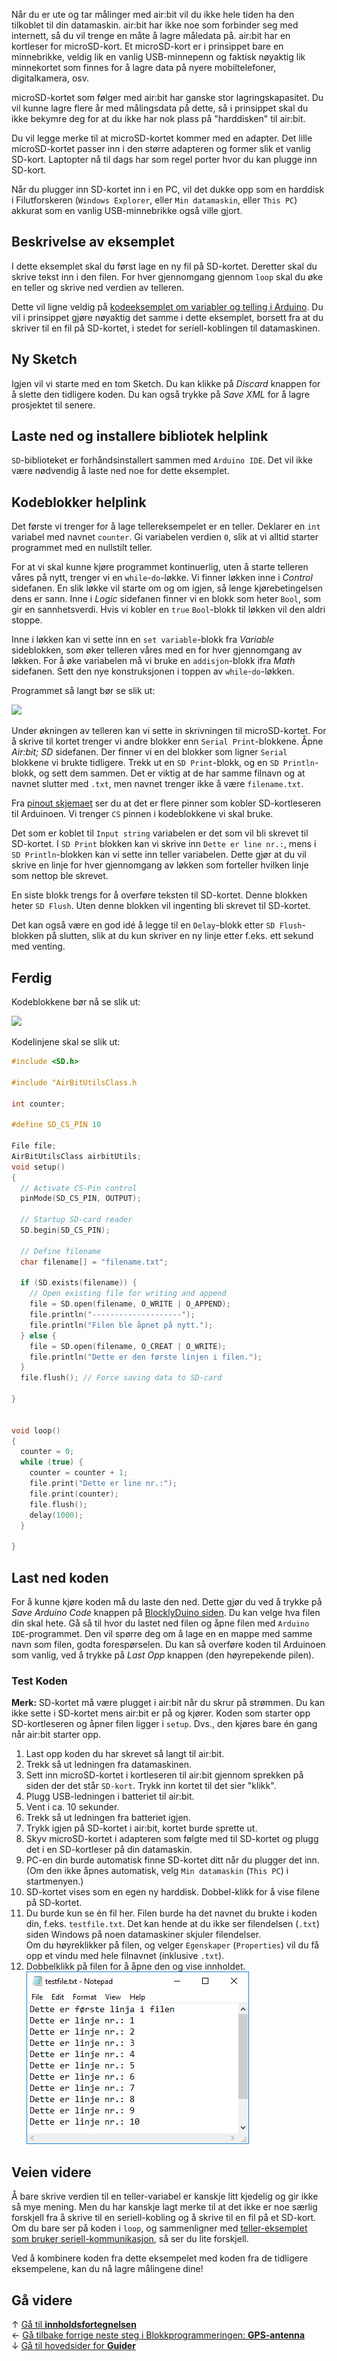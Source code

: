 Når du er ute og tar målinger med air:bit vil du ikke hele tiden ha den tilkoblet til din datamaskin. air:bit har ikke noe som forbinder seg med internett, så du vil trenge en måte å lagre måledata på. air:bit har en kortleser for microSD-kort. Et microSD-kort er i prinsippet bare en minnebrikke, veldig lik en vanlig USB-minnepenn og faktisk nøyaktig lik minnekortet som finnes for å lagre data på nyere mobiltelefoner, digitalkamera, osv.

microSD-kortet som følger med air:bit har ganske stor lagringskapasitet. Du vil kunne lagre flere år med målingsdata på dette, så i prinsippet skal du ikke bekymre deg for at du ikke har nok plass på "harddisken" til air:bit.

Du vil legge merke til at microSD-kortet kommer med en adapter. Det lille microSD-kortet passer inn i den større adapteren og former slik et vanlig SD-kort. Laptopter nå til dags har som regel porter hvor du kan plugge inn SD-kort.

Når du plugger inn SD-kortet inn i en PC, vil det dukke opp som en harddisk i Filutforskeren (`Windows Explorer`, eller `Min datamaskin`, eller `This PC`) akkurat som en vanlig USB-minnebrikke også ville gjort.

## Beskrivelse av eksemplet

I dette eksemplet skal du først lage en ny fil på SD-kortet. Deretter skal du skrive tekst inn i den filen. For hver gjennomgang gjennom `loop` skal du øke en teller og skrive ned verdien av telleren.

Dette vil ligne veldig på [kodeeksemplet om variabler og telling i Arduino][counting-example]. Du vil i prinsippet gjøre nøyaktig det samme i dette eksemplet, borsett fra at du skriver til en fil på SD-kortet, i stedet for seriell-koblingen til datamaskinen.

## Ny Sketch

Igjen vil vi starte med en tom Sketch. Du kan klikke på _Discard_ knappen for å slette den tidligere koden. Du kan også trykke på _Save XML_ for å lagre prosjektet til senere.

## Laste ned og installere bibliotek helplink

`SD`-biblioteket er forhåndsinstallert sammen med `Arduino IDE`. Det vil ikke være nødvendig å laste ned noe for dette eksemplet.

## Kodeblokker helplink

Det første vi trenger for å lage tellereksempelet er en teller. Deklarer en `int` variabel med navnet `counter`. Gi variabelen verdien `0`, slik at vi alltid starter programmet med en nullstilt teller.

For at vi skal kunne kjøre programmet kontinuerlig, uten å starte telleren våres på nytt, trenger vi en `while`-`do`-løkke. Vi finner løkken inne i _Control_ sidefanen. En slik løkke vil starte om og om igjen, så lenge kjørebetingelsen dens er sann. Inne i _Logic_ sidefanen finner vi en blokk som heter `Bool`, som gir en sannhetsverdi. Hvis vi kobler en `true` `Bool`-blokk til løkken vil den aldri stoppe.

Inne i løkken kan vi sette inn en `set variable`-blokk fra _Variable_ sideblokken, som øker telleren våres med en for hver gjennomgang av løkken. For å øke variabelen må vi bruke en `addisjon`-blokk ifra _Math_ sidefanen. Sett den nye konstruksjonen i toppen av `while`-`do`-løkken.

Programmet så langt bør se slik ut:

![][skjermbilde-while-SD-blockly]

Under økningen av telleren kan vi sette in skrivningen til microSD-kortet. For å skrive til kortet trenger vi andre blokker enn `Serial Print`-blokkene. Åpne _Air:bit; SD_ sidefanen. Der finner vi en del blokker som ligner `Serial` blokkene vi brukte tidligere. Trekk ut en `SD Print`-blokk, og en `SD Println`-blokk, og sett dem sammen. Det er viktig at de har samme filnavn og at navnet slutter med `.txt`, men navnet trenger ikke å være `filename.txt`. 

Fra [pinout skjemaet][pinout] ser du at det er flere pinner som kobler SD-kortleseren til Arduinoen. Vi trenger `CS` pinnen i kodeblokkene vi skal bruke.

Det som er koblet til `Input string` variabelen er det som vil bli skrevet til SD-kortet. I `SD Print` blokken kan vi skrive inn `Dette er line nr.:`, mens i `SD Println`-blokken kan vi sette inn teller variabelen. Dette gjør at du vil skrive en linje for hver gjennomgang av løkken som forteller hvilken linje som nettop ble skrevet.

En siste blokk trengs for å overføre teksten til SD-kortet. Denne blokken heter `SD Flush`. Uten denne blokken vil ingenting bli skrevet til SD-kortet.

Det kan også være en god idé å legge til en `Delay`-blokk etter `SD Flush`-blokken på slutten, slik at du kun skriver en ny linje etter f.eks. ett sekund med venting.

## Ferdig

Kodeblokkene bør nå se slik ut:

![][skjermbilde-SD-blockly]

Kodelinjene skal se slik ut:

```cpp
#include <SD.h>

#include "AirBitUtilsClass.h

int counter;

#define SD_CS_PIN 10

File file;
AirBitUtilsClass airbitUtils;
void setup()
{
  // Activate CS-Pin control
  pinMode(SD_CS_PIN, OUTPUT);

  // Startup SD-card reader
  SD.begin(SD_CS_PIN);

  // Define filename
  char filename[] = "filename.txt";

  if (SD.exists(filename)) {
    // Open existing file for writing and append
    file = SD.open(filename, O_WRITE | O_APPEND);
    file.println("--------------------");
    file.println("Filen ble åpnet på nytt.");
  } else {
    file = SD.open(filename, O_CREAT | O_WRITE);
    file.println("Dette er den første linjen i filen.");
  }
  file.flush(); // Force saving data to SD-card

}


void loop()
{
  counter = 0;
  while (true) {
    counter = counter + 1;
    file.print("Dette er line nr.:");
    file.print(counter);
    file.flush();
    delay(1000);
  }

}
```

## Last ned koden

For å kunne kjøre koden må du laste den ned. Dette gjør du ved å trykke på _Save Arduino Code_ knappen på [BlocklyDuino siden](http://airbit.uit.no:8080). Du kan velge hva filen din skal hete. Gå så til hvor du lastet ned filen og åpne filen med `Arduino IDE`-programmet. Den vil spørre deg om å lage en en mappe med samme navn som filen, godta forespørselen. Du kan så overføre koden til Arduinoen som vanlig, ved å trykke på _Last Opp_ knappen (den høyrepekende pilen). 

### Test Koden

**Merk:** SD-kortet må være plugget i air:bit når du skrur på strømmen. Du kan ikke sette i SD-kortet mens air:bit er på og kjører. Koden som starter opp SD-kortleseren og åpner filen ligger i `setup`. Dvs., den kjøres bare én gang når air:bit starter opp.

1. Last opp koden du har skrevet så langt til air:bit.
1. Trekk så ut ledningen fra datamaskinen.
1. Sett inn microSD-kortet i kortleseren til air:bit gjennom sprekken på siden der det står `SD-kort`. Trykk inn kortet til det sier "klikk".
1. Plugg USB-ledningen i batteriet til air:bit.
1. Vent i ca. 10 sekunder.
1. Trekk så ut ledningen fra batteriet igjen.
1. Trykk igjen på SD-kortet i air:bit, kortet burde sprette ut.
1. Skyv microSD-kortet i adapteren som følgte med til SD-kortet og plugg det i en SD-kortleser på din datamaskin.
1. PC-en din burde automatisk finne SD-kortet ditt når du plugger det inn. 
   (Om den ikke åpnes automatisk, velg `Min datamaskin` (`This PC`) i startmenyen.)
1. SD-kortet vises som en egen ny harddisk. Dobbel-klikk for å vise filene på SD-kortet.
1. Du burde kun se én fil her. Filen burde ha det navnet du brukte i koden din, f.eks. `testfile.txt`. Det kan hende at du ikke ser filendelsen (`.txt`) siden Windows på noen datamaskiner skjuler filendelser.  
   Om du høyreklikker på filen, og velger `Egenskaper` (`Properties`) vil du få opp et vindu med hele filnavnet (inklusive `.txt`).
1. Dobbelklikk på filen for å åpne den og vise innholdet.  
   ![Filinnholdet av testfile.txt i Notepad][notepad]

## Veien videre

Å bare skrive verdien til en teller-variabel er kanskje litt kjedelig og gir ikke så mye mening. Men du har kanskje lagt merke til at det ikke er noe særlig forskjell fra å skrive til en seriell-kobling og å skrive til en fil på et SD-kort. Om du bare ser på koden i `loop`, og sammenligner med [teller-eksemplet som bruker seriell-kommunikasjon][counting-example], så ser du lite forskjell.

Ved å kombinere koden fra dette eksempelet med koden fra de tidligere eksempelene, kan du nå lagre målingene dine!

## Gå videre

&uarr; [Gå til **innholdsfortegnelsen**][home]  
&larr; [Gå tilbake forrige neste steg i Blokkprogrammeringen: **GPS-antenna**][gps]  
&darr; [Gå til hovedsider for **Guider**][guides]

[home]: airbit-Programmering
[gps]: Programmering-med-GPS-antenna-Blokkprogrammering
[guides]: airbit-Guider

[counting-example]: Variabler-og-telling-i-Arduino
[pinout]: airbit-Pinout
[notepad]: testfile-notepad.png

[skjermbilde-while-SD-blockly]: skjermbilde-while-SD-blockly.png
[skjermbilde-SD-blockly]: skjermbilde-SD-blockly.png
